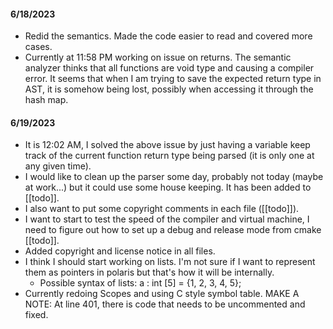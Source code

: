 #### 6/18/2023
- Redid the semantics. Made the code easier to read and covered more cases.
- Currently at 11:58 PM working on issue on returns. The semantic analyzer thinks that all functions are void type and causing a compiler error. It seems that when I am trying to save the expected return type in AST, it is somehow being lost, possibly when accessing it through the hash map. 
#### 6/19/2023
- It is 12:02 AM, I solved the above issue by just having a variable keep track of the current function return type being parsed (it is only one at any given time).
- I would like to clean up the parser some day, probably not today (maybe at work...) but it could use some house keeping. It has been added to [[todo]].
- I also want to put some copyright comments in each file ([[todo]]).
- I want to start to test the speed of the compiler and virtual machine, I need to figure out how to set up a debug and release mode from cmake [[todo]].
- Added copyright and license notice in all files.
- I think I should start working on lists. I'm not sure if I want to represent them as pointers in polaris but that's how it will be internally.
	- Possible syntax of lists: a : int [5] = {1, 2, 3, 4, 5};
- Currently redoing Scopes and using C style symbol table. MAKE A NOTE: At line 401, there is code that needs to be uncommented and fixed. 
